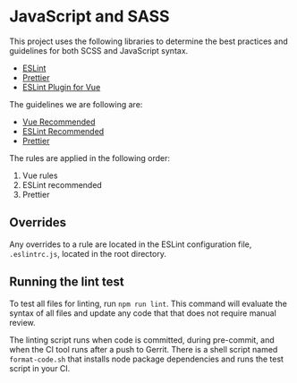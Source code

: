 # JavaScript and SASS
This project uses the following libraries to determine the best practices and
guidelines for both SCSS and JavaScript syntax.
- [ESLint](https://eslint.org/)
- [Prettier](https://prettier.io/)
- [ESLint Plugin for Vue](https://eslint.vuejs.org/)

The guidelines we are following are:
- [Vue
  Recommended](https://eslint.vuejs.org/rules/#priority-c-recommended-minimizing-arbitrary-choices-and-cognitive-overhead-for-vue-js-3-x)
- [ESLint Recommended](https://eslint.org/docs/rules/)
- [Prettier](https://prettier.io/docs/en/options.html)

The rules are applied in the following order:
1. Vue rules
1. ESLint recommended
1. Prettier

## Overrides
Any overrides to a rule are located in the ESLint configuration file,
`.eslintrc.js`, located in the root directory.

## Running the lint test
To test all files for linting, run `npm run lint`. This command will evaluate
the syntax of all files and update any code that that does not require manual
review.

The linting script runs when code is committed,  during pre-commit, and when the
CI tool runs after a push to Gerrit. There is a shell script named
`format-code.sh` that installs node package dependencies and runs the test
script in your CI.